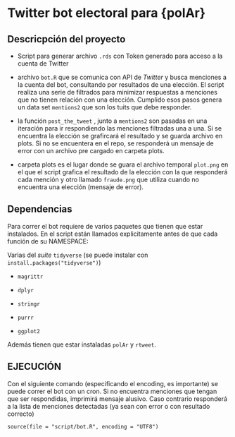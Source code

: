 # Twitter bot electoral para {polAr}

## Descricpción del proyecto

* Script para generar archivo `.rds` con Token generado para acceso a la cuenta de Twitter 

* archivo `bot.R` que se comunica con API de _Twitter_ y busca menciones a la cuenta del bot,  consultando por resultados de una elección. El script realiza una serie de filtrados para minimizar respuestas a menciones que no tienen relación con una elección. Cumplido esos pasos genera un data set `mentions2` que son los tuits que debe responder. 

* la función `post_the_tweet` , junto a `mentions2` son pasadas en una iteración para ir respondiendo las menciones filtradas una a una. Si se encuentra la elección se grafircará el resultado y se guarda archivo en plots. Si no se encuentera en el repo, se responderá un mensaje de error con un archivo pre cargado en carpeta plots. 

* carpeta plots es el lugar donde se guara el archivo temporal `plot.png` en el que el script grafica el resultado de la elección con la que responderá cada mención y otro llamado `fraude.png` que utiliza cuando no encuentra una elección (mensaje de error). 

## Dependencias

Para correr el bot requiere de varios paquetes que tienen que estar instalados. En el script están llamados explicitamente antes de que cada función de su NAMESPACE: 

Varias del _suite_ `tidyverse` (se puede instalar con `install.packages("tidyverse")`)

* `magrittr`

* `dplyr`

* `stringr`

* `purrr`

* `ggplot2`


Además tienen que estar instaladas `polAr` y `rtweet`. 

## EJECUCIÓN

Con el siguiente comando (especificando el encoding, es importante) se puede correr el bot con un cron. Si no encuentra menciones que tengan que ser respondidas, imprimirá mensaje alusivo. Caso contrario responderá a la lista de menciones detectadas (ya sean con error o con resultado correcto)

```
source(file = "script/bot.R", encoding = "UTF8")

```

